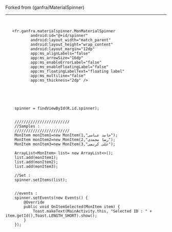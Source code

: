 Forked from (ganfra/MaterialSpinner)



<hr />




<div class="highlight highlight-text-xml">
    <pre>
   
        
       <fr.ganfra.materialspinner.MonMaterialSpinner
               android:id="@+id/spinner"
               android:layout_width="match_parent"
               android:layout_height="wrap_content"
               android:layout_margin="12dp"
               app:ms_alignLabels="false"
               app:ms_arrowSize="16dp"
               app:ms_enableErrorLabel="false"
               app:ms_enableFloatingLabel="false"
               app:ms_floatingLabelText="floating label"
               app:ms_multiline="false"
               app:ms_thickness="2dp" />
    

        
</div>



<div class="highlight highlight-text-xml">
    <pre>
   
        spinner = findViewById(R.id.spinner);
        
        
        ////////////////////////
        //Samples :
        ////////////////////////
        MonItem monItem1=new MonItem(1,"حامد عباسی");
        MonItem monItem2=new MonItem(2,"رضا محمدی");
        MonItem monItem3=new MonItem(3,"علی کریمی");
        
        ArrayList<MonItem> list= new ArrayList<>();
        list.add(monItem1);
        list.add(monItem2);
        list.add(monItem3);
        
        //Set :
        spinner.setItems(list);
        
        
        //events :
        spinner.setEvents(new Events() {
            @Override
            public void OnItemSelected(MonItem item) {
                Toast.makeText(MainActivity.this, "Selected ID : " + item.getId(),Toast.LENGTH_SHORT).show();
            }
        });
    
    

        
</div>